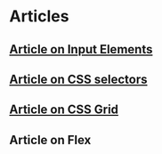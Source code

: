# Articles

## [Article on Input Elements](https://dev.to/hianshul07/input-elements-in-html-37lf)

## [Article on CSS selectors](https://dev.to/hianshul07/an-introduction-to-css-selectors-584m)

## [Article on CSS Grid](https://dev.to/hianshul07/css-grid-43f2)

## Article on Flex